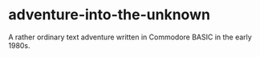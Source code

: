 # adventure-into-the-unknown
A rather ordinary text adventure written in Commodore BASIC in the early 1980s.
